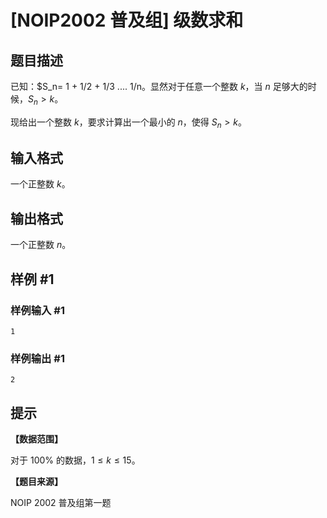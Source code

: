 # [NOIP2002 普及组] 级数求和

## 题目描述

已知：$S_n= 1 + 1/2 + 1/3 ....  1/n。显然对于任意一个整数 $k$，当 $n$ 足够大的时候，$S_n>k$。

现给出一个整数 $k$，要求计算出一个最小的 $n$，使得 $S_n>k$。

## 输入格式

一个正整数 $k$。

## 输出格式

一个正整数 $n$。

## 样例 #1

### 样例输入 #1

```
1
```

### 样例输出 #1

```
2
```

## 提示

**【数据范围】**

对于 $100\%$ 的数据，$1\le k \le 15$。

**【题目来源】**

NOIP 2002 普及组第一题
